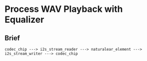 ﻿# Process WAV Playback with Equalizer

## Brief

```
codec_chip ---> i2s_stream_reader ---> naturalear_element ---> i2s_stream_writer ---> codec_chip
```
